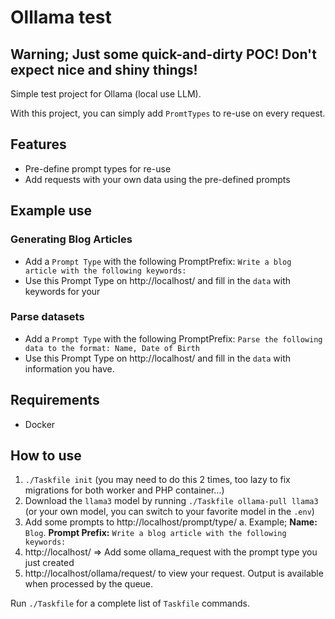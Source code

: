 # Olllama test
## Warning; Just some quick-and-dirty POC! Don't expect nice and shiny things!

Simple test project for Ollama (local use LLM).

With this project, you can simply add `PromtTypes` to re-use on every request.

## Features
- Pre-define prompt types for re-use
- Add requests with your own data using the pre-defined prompts

## Example use
### Generating Blog Articles
- Add a `Prompt Type` with the following PromptPrefix: `Write a blog article with the following keywords:`
- Use this Prompt Type on http://localhost/ and fill in the `data` with keywords for your 

### Parse datasets
- Add a `Prompt Type` with the following PromptPrefix: `Parse the following data to the format: Name, Date of Birth`
- Use this Prompt Type on http://localhost/ and fill in the `data` with information you have.

## Requirements
- Docker

## How to use
1. `./Taskfile init` (you may need to do this 2 times, too lazy to fix migrations for both worker and PHP container...)
2. Download the `llama3` model by running `./Taskfile ollama-pull llama3` (or your own model, you can switch to your favorite model in the `.env`)
3. Add some prompts to http://localhost/prompt/type/
   a. Example; **Name:** `Blog`. **Prompt Prefix:** `Write a blog article with the following keywords:`
4. http://localhost/ => Add some ollama_request with the prompt type you just created
5. http://localhost/ollama/request/ to view your request. Output is available when processed by the queue.

Run `./Taskfile` for a complete list of `Taskfile` commands.
